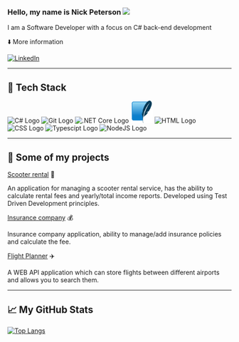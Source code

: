 ### Hello, my name is Nick Peterson <img src="https://raw.githubusercontent.com/MartinHeinz/MartinHeinz/master/wave.gif" width="30px">

I am a Software Developer with a focus on C# back-end development 

⬇️ More information

<a href="https://www.linkedin.com/in/niks-petersons/" rel="nofollow"><img src="https://img.shields.io/badge/LinkedIn-0077B5?style=for-the-badge&logo=linkedin&logoColor=white" alt="LinkedIn" style="max-width: 100%;"></a>

---

## 🧰 Tech Stack

<img src="https://cdn.worldvectorlogo.com/logos/c--4.svg" alt="C# Logo" width="50" height="50"/> <img src="https://cdn.worldvectorlogo.com/logos/git-icon.svg" alt="Git Logo" width="50" height="50"/> <img src="https://cdn.worldvectorlogo.com/logos/dot-net-core-7.svg" alt=".NET Core Logo" width="50" height="50"/> <img src="https://raw.githubusercontent.com/devicons/devicon/1119b9f84c0290e0f0b38982099a2bd027a48bf1/icons/sqlite/sqlite-original.svg" alt="SQLite Logo" width="50" height="50"/> <img src="https://cdn.worldvectorlogo.com/logos/html-1.svg" alt="HTML Logo" width="50" height="50"/> <img src="https://cdn.worldvectorlogo.com/logos/css-3.svg" alt="CSS Logo" width="50" height="50"/> <img src="https://cdn.worldvectorlogo.com/logos/typescript.svg" alt="Typescipt Logo" width="50" height="50"/> <img src="https://cdn.worldvectorlogo.com/logos/nodejs-icon.svg" alt="NodeJS Logo" width="50" height="50"/>

---

## 📝 Some of my projects

<a href="https://github.com/NiksPetersons/scooter-rental">Scooter rental</a> 🛴

An application for managing a scooter rental service, has the ability to calculate rental fees and yearly/total income reports. Developed using Test Driven Development principles.

<a href="https://github.com/NiksPetersons/If-Risk">Insurance company</a> 💰

Insurance company application, ability to manage/add insurance policies and calculate the fee.

<a href="https://github.com/NiksPetersons/FlightPlanner">Flight Planner</a> ✈️

A WEB API application which can store flights between different airports and allows you to search them.

---

## &#x1f4c8; My GitHub Stats

[![Top Langs](https://github-readme-stats.vercel.app/api/top-langs/?username=NiksPetersons&hide=java,html,css&theme=radical)](https://github.com/anuraghazra/github-readme-stats)
